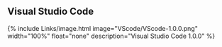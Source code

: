 
## Visual Studio Code
{% include Links/image.html image="VScode/VScode-1.0.0.png" width="100%" float="none" description="Visual Studio Code 1.0.0" %}
